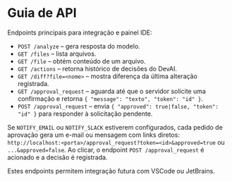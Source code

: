 # Guia de API

Endpoints principais para integração e painel IDE:
- `POST /analyze` – gera resposta do modelo.
- `GET /files` – lista arquivos.
- `GET /file` – obtém conteúdo de um arquivo.
- `GET /actions` – retorna histórico de decisões do DevAI.
- `GET /diff?file=<nome>` – mostra diferença da última alteração registrada.
- `GET /approval_request` – aguarda até que o servidor solicite uma confirmação e retorna `{ "message": "texto", "token": "id" }`.
- `POST /approval_request` – envia `{ "approved": true|false, "token": "id" }` para responder à solicitação pendente.

Se `NOTIFY_EMAIL` ou `NOTIFY_SLACK` estiverem configurados, cada pedido de aprovação gera um e-mail ou mensagem com links diretos:
`http://localhost:<porta>/approval_request?token=<id>&approved=true` ou `...&approved=false`.
Ao clicar, o endpoint `POST /approval_request` é acionado e a decisão é registrada.

Estes endpoints permitem integração futura com VSCode ou JetBrains.
